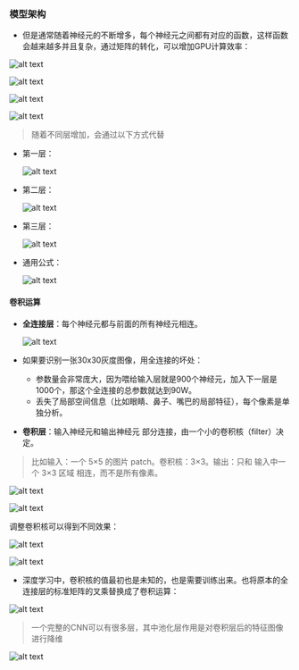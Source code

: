 ### 模型架构
- 但是通常随着神经元的不断增多，每个神经元之间都有对应的函数，这样函数会越来越多并且复杂，通过矩阵的转化，可以增加GPU计算效率：

![alt text](./image/image-20.png)

![alt text](./image/image-19.png)

![alt text](./image/image-21.png)

![alt text](./image/image-22.png)

> 随着不同层增加，会通过以下方式代替
- 第一层：

    ![alt text](./image/image-23.png)

- 第二层：

    ![alt text](./image/image-24.png)

- 第三层：
    
    ![alt text](./image/image-25.png)

- 通用公式：

    ![alt text](./image/image-26.png)

#### 卷积运算
- **全连接层**：每个神经元都与前面的所有神经元相连。
    
    ![alt text](./image/image-27.png)

- 如果要识别一张30x30灰度图像，用全连接的坏处：
    - 参数量会非常庞大，因为喂给输入层就是900个神经元，加入下一层是1000个，那这个全连接的总参数就达到90W。
    - 丢失了局部空间信息（比如眼睛、鼻子、嘴巴的局部特征），每个像素是单独分析。

- **卷积层**：输入神经元和输出神经元 部分连接，由一个小的卷积核（filter）决定。
> 比如输入：一个 5×5 的图片 patch。卷积核：3×3。输出：只和 输入中一个 3×3 区域 相连，而不是所有像素。

![alt text](./image/image-32.png)

![alt text](./image/image-28.png)

调整卷积核可以得到不同效果：

![alt text](./image/image-29.png)

![alt text](./image/image-30.png)

- 深度学习中，卷积核的值最初也是未知的，也是需要训练出来。也将原本的全连接层的标准矩阵的叉乘替换成了卷积运算：

![alt text](./image/image-33.png)

>一个完整的CNN可以有很多层，其中池化层作用是对卷积层后的特征图像进行降维

![alt text](./image/image-34.png)

